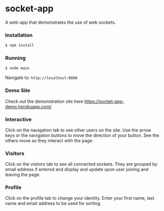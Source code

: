 # socket-app
A web-app that demonstrates the use of web sockets.

### Installation
```sh
$ npm install
```

### Running
```sh
$ node main
```

Navigate to: `http://localhost:8800`

### Demo Site
Check out the demonstration site here https://socket-app-demo.herokuapp.com/

### Interactive
Click on the navigation tab to see other users on the site. Use the arrow keys or the navigation buttons to move the direction of your button. See the others move as they interact with the page.

### Visitors
Click on the visitors tab to see all connected sockets. They are grouped by email address if entered and display and update upon user joining and leaving the page.

### Profile
Click on the profile tab to change your identity. Enter your first name, last name and email address to be used for sorting.
